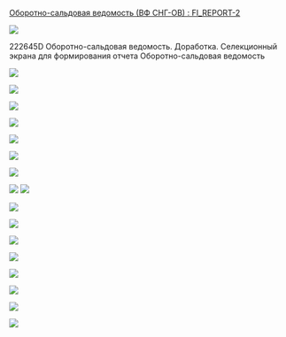[Оборотно-сальдовая ведомость (ВФ СНГ-ОВ) : FI_REPORT-2](https://yt.surgutneftegas.ru:4443/issue/FI_REPORT-2)

![](msedge_r3QJRlhnrW.png)

222645D Оборотно-сальдовая ведомость. Доработка. Селекционный экрана для формирования отчета Оборотно-сальдовая ведомость


![](WINWORD_PX08JdSXSM.png)

![](WINWORD_8lGXOyeXTx.png)

![](Pasted%20image%2020250702081235.png)

![](Pasted%20image%2020250702081309.png)

![](Pasted%20image%2020250702081331.png)

![](Pasted%20image%2020250702081356.png)

![](Pasted%20image%2020250703125610.png)

![](Pasted%20image%2020250703140950.png)
![](Pasted%20image%2020250703141022.png)

![](Pasted%20image%2020250709153544.png)

![](Pasted%20image%2020250710083959.png)

![](Pasted%20image%2020250710084030.png)

![](Pasted%20image%2020250710084055.png)

![](Pasted%20image%2020250711075519.png)

![](msedge_bG5SB4WKcZ.png)

![](Pasted%20image%2020250721071729.png)

![](msedge_xncYuYY7Hh.png)


















